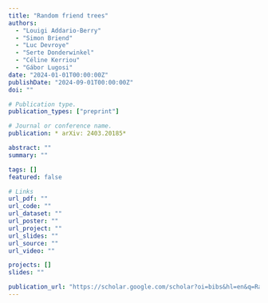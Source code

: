 ```yaml
---
title: "Random friend trees"
authors:
  - "Louigi Addario-Berry"
  - "Simon Briend"
  - "Luc Devroye"
  - "Serte Donderwinkel"
  - "Céline Kerriou"
  - "Gábor Lugosi"
date: "2024-01-01T00:00:00Z"
publishDate: "2024-09-01T00:00:00Z"
doi: ""

# Publication type.
publication_types: ["preprint"]

# Journal or conference name.
publication: * arXiv: 2403.20185*

abstract: ""
summary: ""

tags: []
featured: false

# Links
url_pdf: ""
url_code: ""
url_dataset: ""
url_poster: ""
url_project: ""
url_slides: ""
url_source: ""
url_video: ""

projects: []
slides: ""

publication_url: "https://scholar.google.com/scholar?oi=bibs&hl=en&q=Random+friend+trees"
---
```

